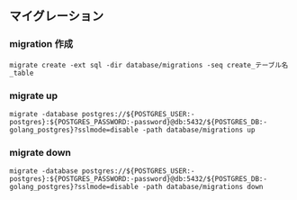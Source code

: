## マイグレーション

### migration 作成

```
migrate create -ext sql -dir database/migrations -seq create_テーブル名_table
```

### migrate up

```
migrate -database postgres://${POSTGRES_USER:-postgres}:${POSTGRES_PASSWORD:-password}@db:5432/${POSTGRES_DB:-golang_postgres}?sslmode=disable -path database/migrations up
```

### migrate down

```
migrate -database postgres://${POSTGRES_USER:-postgres}:${POSTGRES_PASSWORD:-password}@db:5432/${POSTGRES_DB:-golang_postgres}?sslmode=disable -path database/migrations down
```
